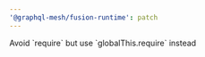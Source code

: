 ```yaml
---
'@graphql-mesh/fusion-runtime': patch
---
```


Avoid \`require\` but use \`globalThis.require\` instead
